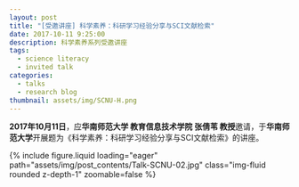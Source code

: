 ```yaml
---
layout: post
title: "[受邀讲座] 科学素养：科研学习经验分享与SCI文献检索"
date: 2017-10-11 9:25:00
description: 科学素养系列受邀讲座
tags:
  - science literacy
  - invited talk
categories:
  - talks
  - research blog
thumbnail: assets/img/SCNU-H.png
---
```


**2017年10月11日**，应**华南师范大学 教育信息技术学院 张倩苇 教授**邀请，于**华南师范大学**开展题为《科学素养：科研学习经验分享与SCI文献检索》的讲座。

<div class="row mt-3">
    <div class="col-sm mt-3 mt-md-0">
        {% include figure.liquid loading="eager" path="assets/img/post_contents/Talk-SCNU-02.jpg" class="img-fluid rounded z-depth-1" zoomable=false %}
    </div>
</div>
